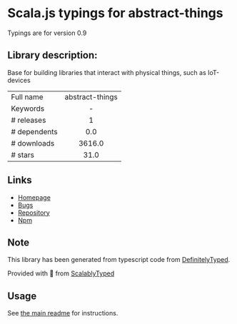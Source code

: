 
# Scala.js typings for abstract-things

Typings are for version 0.9

## Library description:
Base for building libraries that interact with physical things, such as IoT-devices

|                    |                 |
| ------------------ | :-------------: |
| Full name          | abstract-things |
| Keywords           | - |
| # releases         | 1 |
| # dependents       | 0.0 |
| # downloads        | 3616.0 |
| # stars            | 31.0 |

## Links
- [Homepage](https://github.com/tinkerhub/abstract-things#readme)
- [Bugs](https://github.com/tinkerhub/abstract-things/issues)
- [Repository](https://github.com/tinkerhub/abstract-things)
- [Npm](https://www.npmjs.com/package/abstract-things)
    


## Note
This library has been generated from typescript code from [DefinitelyTyped](https://definitelytyped.org).

Provided with :purple_heart: from [ScalablyTyped](https://github.com/oyvindberg/ScalablyTyped)

## Usage
See [the main readme](../../readme.md) for instructions.


